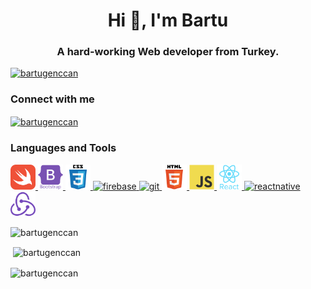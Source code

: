 <h1 align="center">Hi 👋, I'm Bartu</h1>
<h3 align="center">A hard-working Web developer from Turkey.</h3>

<p align="left"> <a href="https://twitter.com/bartugenccan" target="blank"><img src="https://img.shields.io/twitter/follow/bartugenccan?logo=twitter&style=for-the-badge" alt="bartugenccan" /></a> </p>

<h3 align="left">Connect with me</h3>
<p align="left">
<a href="https://linkedin.com/in/bartugenccan" target="blank"><img align="center" src="https://raw.githubusercontent.com/rahuldkjain/github-profile-readme-generator/master/src/images/icons/Social/linked-in-alt.svg" alt="bartugenccan" height="30" width="40" /></a>
</p>

<h3 align="left">Languages and Tools</h3>
<p align="left"> <a href="https://developer.apple.com/swift/" target="_blank"> <img src="https://raw.githubusercontent.com/github/explore/80688e429a7d4ef2fca1e82350fe8e3517d3494d/topics/swift/swift.png" alt="swift" width="40" height="40"/> </a> <a href="https://getbootstrap.com" target="_blank"> <img src="https://raw.githubusercontent.com/devicons/devicon/master/icons/bootstrap/bootstrap-plain-wordmark.svg" alt="bootstrap" width="40" height="40"/> </a> <a href="https://www.w3schools.com/css/" target="_blank"> <img src="https://raw.githubusercontent.com/devicons/devicon/master/icons/css3/css3-original-wordmark.svg" alt="css3" width="40" height="40"/> </a> <a href="https://firebase.google.com/" target="_blank"> <img src="https://www.vectorlogo.zone/logos/firebase/firebase-icon.svg" alt="firebase" width="40" height="40"/> </a> <a href="https://git-scm.com/" target="_blank"> <img src="https://www.vectorlogo.zone/logos/git-scm/git-scm-icon.svg" alt="git" width="40" height="40"/> </a> <a href="https://www.w3.org/html/" target="_blank"> <img src="https://raw.githubusercontent.com/devicons/devicon/master/icons/html5/html5-original-wordmark.svg" alt="html5" width="40" height="40"/> </a> <a href="https://developer.mozilla.org/en-US/docs/Web/JavaScript" target="_blank"> <img src="https://raw.githubusercontent.com/devicons/devicon/master/icons/javascript/javascript-original.svg" alt="javascript" width="40" height="40"/> </a> <a href="https://reactjs.org/" target="_blank"> <img src="https://raw.githubusercontent.com/devicons/devicon/master/icons/react/react-original-wordmark.svg" alt="react" width="40" height="40"/> </a> <a href="https://reactnative.dev/" target="_blank"> <img src="https://reactnative.dev/img/header_logo.svg" alt="reactnative" width="40" height="40"/> </a> <a href="https://redux.js.org" target="_blank"> <img src="https://raw.githubusercontent.com/devicons/devicon/master/icons/redux/redux-original.svg" alt="redux" width="40" height="40"/> </a> </p>

<p><img src="https://github-readme-stats.vercel.app/api/top-langs?username=bartugenccan&show_icons=true&locale=en&layout=compact" alt="bartugenccan" /></p>

<p>&nbsp;<img align="center" src="https://github-readme-stats.vercel.app/api?username=bartugenccan&show_icons=true&locale=en" alt="bartugenccan" /></p>

<p><img align="center" src="https://github-readme-streak-stats.herokuapp.com/?user=bartugenccan&" alt="bartugenccan" /></p>
